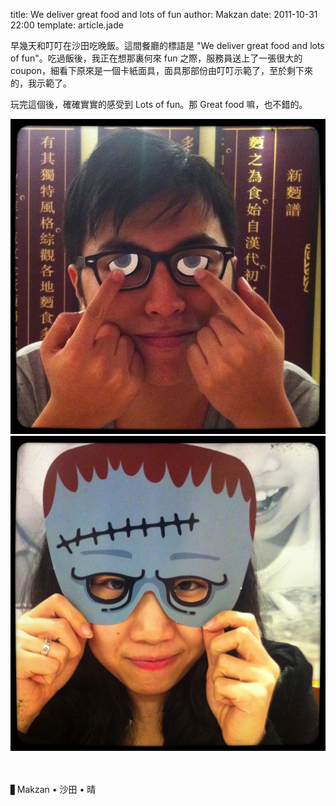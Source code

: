 title: We deliver great food and lots of fun
author: Makzan
date: 2011-10-31 22:00
template: article.jade

早幾天和叮叮在沙田吃晚飯。這間餐廳的標語是 "We deliver great food and lots of fun"。吃過飯後，我正在想那裏何來 fun 之際，服務員送上了一張很大的 coupon，細看下原來是一個卡紙面具，面具那部份由叮叮示範了，至於剩下來的，我示範了。

玩完這個後，確確實實的感受到 Lots of fun。那 Great food 嘛，也不錯的。

![Thomas](thomas.jpg)
![Candy](candy.jpg)

　

▋Makzan • 沙田 • 晴